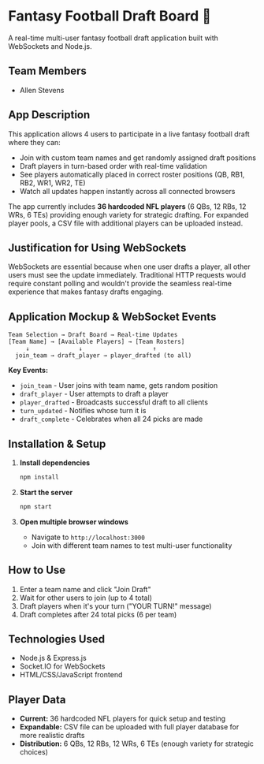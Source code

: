 # Fantasy Football Draft Board 🏈

A real-time multi-user fantasy football draft application built with WebSockets and Node.js.

## Team Members
- Allen Stevens

## App Description

This application allows 4 users to participate in a live fantasy football draft where they can:
- Join with custom team names and get randomly assigned draft positions
- Draft players in turn-based order with real-time validation
- See players automatically placed in correct roster positions (QB, RB1, RB2, WR1, WR2, TE)
- Watch all updates happen instantly across all connected browsers

The app currently includes **36 hardcoded NFL players** (6 QBs, 12 RBs, 12 WRs, 6 TEs) providing enough variety for strategic drafting. For expanded player pools, a CSV file with additional players can be uploaded instead.

## Justification for Using WebSockets

WebSockets are essential because when one user drafts a player, all other users must see the update immediately. Traditional HTTP requests would require constant polling and wouldn't provide the seamless real-time experience that makes fantasy drafts engaging.

## Application Mockup & WebSocket Events

```
Team Selection → Draft Board → Real-time Updates
[Team Name] → [Available Players] → [Team Rosters]  
     ↓              ↓                    ↑
  join_team → draft_player → player_drafted (to all)
```

**Key Events:**
- `join_team` - User joins with team name, gets random position
- `draft_player` - User attempts to draft a player  
- `player_drafted` - Broadcasts successful draft to all clients
- `turn_updated` - Notifies whose turn it is
- `draft_complete` - Celebrates when all 24 picks are made

## Installation & Setup

1. **Install dependencies**
   ```bash
   npm install
   ```

2. **Start the server**
   ```bash
   npm start
   ```

3. **Open multiple browser windows**
   - Navigate to `http://localhost:3000`
   - Join with different team names to test multi-user functionality

## How to Use
1. Enter a team name and click "Join Draft"
2. Wait for other users to join (up to 4 total)
3. Draft players when it's your turn ("YOUR TURN!" message)
4. Draft completes after 24 total picks (6 per team)

## Technologies Used
- Node.js & Express.js
- Socket.IO for WebSockets
- HTML/CSS/JavaScript frontend

## Player Data
- **Current:** 36 hardcoded NFL players for quick setup and testing
- **Expandable:** CSV file can be uploaded with full player database for more realistic drafts
- **Distribution:** 6 QBs, 12 RBs, 12 WRs, 6 TEs (enough variety for strategic choices)